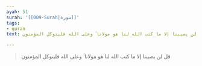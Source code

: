 ```yaml
---
ayah: 51
surah: '[[009-Surah|سورة]]'
tags:
- quran
text: قل لن يصيبنا إلا ما كتب الله لنا هو مولانا ۚ وعلى الله فليتوكل المؤمنون

---
```

> قل لن يصيبنا إلا ما كتب الله لنا هو مولانا ۚ وعلى الله فليتوكل المؤمنون
